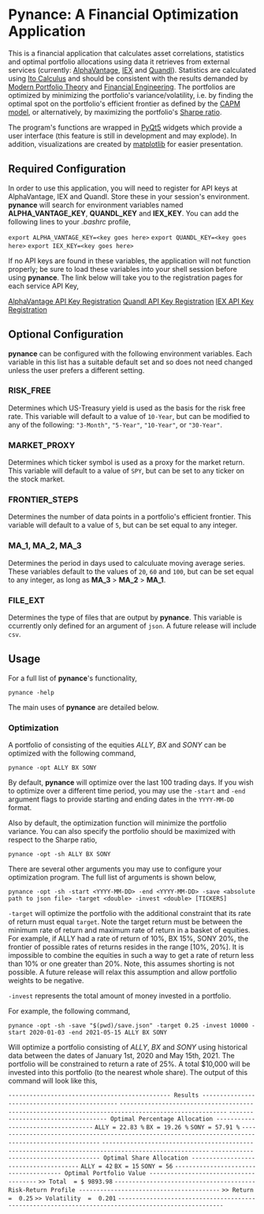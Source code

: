 # Pynance: A Financial Optimization Application

This is a financial application that calculates asset correlations, statistics and optimal portfolio allocations using data it retrieves from external services (currently: [AlphaVantage](https://www.alphavantage.co), [IEX](https://iexcloud.io/) and [Quandl](https://www.quandl.com/)). Statistics are calculated using [Ito Calculus](https://en.wikipedia.org/wiki/It%C3%B4_calculus) and should be consistent with the results demanded by [Modern Portfolio Theory](https://en.wikipedia.org/wiki/Modern_portfolio_theory) and [Financial Engineering](https://en.wikipedia.org/wiki/Black%E2%80%93Scholes_equation). The portfolios are optimized by minimizing the portfolio's variance/volatility, i.e. by finding the optimal spot on the portfolio's efficient frontier as defined by the [CAPM model](https://en.wikipedia.org/wiki/Capital_asset_pricing_model), or alternatively, by maximizing the portfolio's [Sharpe ratio](https://en.wikipedia.org/wiki/Sharpe_ratio).

The program's functions are wrapped in [PyQt5](https://doc.qt.io/qtforpython/index.html) widgets which provide a user interface (this feature is still in development and may explode). In addition, visualizations are created by [matplotlib](https://matplotlib.org/3.3.3/contents.html) for easier presentation.

## Required Configuration

In order to use this application, you will need to register for API keys at AlphaVantage, IEX and Quandl. Store these in your session's environment. <b>pynance</b> will search for environment variables named <b>ALPHA_VANTAGE_KEY</b>, <b>QUANDL_KEY</b> and <b>IEX_KEY</b>. You can add the following lines to your <i>.bashrc</i> profile,

`export ALPHA_VANTAGE_KEY=<key goes here>`
`export QUANDL_KEY=<key goes here>`
`export IEX_KEY=<key goes here>`

If no API keys are found in these variables, the application will not function properly; be sure to load these variables into your shell session before using <b>pynance</b>. The link below will take you to the registration pages for each service API Key,

[AlphaVantage API Key Registration](https://www.alphavantage.co/support/#api-key)
[Quandl API Key Registration](https://www.quandl.com/account/api)
[IEX API Key Registration](https://iexcloud.io/docs/api/)
## Optional Configuration 

<b>pynance</b> can be configured with the following environment variables. Each variable in this list has a suitable default set and so does not need changed unless the user prefers a different setting.

### RISK_FREE

Determines which US-Treasury yield is used as the basis for the risk free rate. This variable will default to a value of `10-Year`, but can be modified to any of the following: `"3-Month"`, `"5-Year"`, `"10-Year"`, or `"30-Year"`.

### MARKET_PROXY

Determines which ticker symbol is used as a proxy for the market return. This variable will default to a value of `SPY`, but can be set to any ticker on the stock market.

### FRONTIER_STEPS

Determines the number of data points in a portfolio's efficient frontier. This variable will default to a value of `5`, but can be set equal to any integer.


### MA_1, MA_2, MA_3

Determines the period in days used to calculuate moving average series. These variables default to the values of `20`, `60` and `100`, but can be set equal to any integer, as long as <b>MA_3</b> > <b>MA_2</b> > <b>MA_1</b>.

### FILE_EXT 

Determines the type of files that are output by <b>pynance</b>. This variable is ccurrently only defined for an argument of `json`. A future release will include `csv`. 

## Usage

For a full list of <b>pynance</b>'s functionality,

`pynance -help`

The main uses of <b>pynance</b> are detailed below.

### Optimization

A portfolio of consisting of the equities <i>ALLY</i>, <i>BX</i> and <i>SONY</i> can be optimized with the following command,

`pynance -opt ALLY BX SONY`

By default, <b>pynance</b> will optimize over the last 100 trading days. If you wish to optimize over a different time period, you may use the `-start` and `-end` argument flags to provide starting and ending dates in the `YYYY-MM-DD` format. 

Also by default, the optimization function will minimize the portfolio variance. You can also specify the portfolio should be maximized with respect to the Sharpe ratio,

`pynance -opt -sh ALLY BX SONY`

There are several other arguments you may use to configure your optimization program. The full list of arguments is shown below,

`pynance -opt -sh -start <YYYY-MM-DD> -end <YYYY-MM-DD> -save <absolute path to json file> -target <double> -invest <double> [TICKERS]`

`-target` will optimize the portfolio with the additional constraint that its rate of return must equal `target`. Note the target return must be between the minimum rate of return and maximum rate of return in a basket of equities. For example, if ALLY had a rate of return of 10%, BX 15%, SONY 20%, the frontier of possible rates of returns resides in the range [10%, 20%]. It is impossible to combine the equities in such a way to get a rate of return less than 10% or one greater than 20%. Note, this assumes shorting is not possible. A future release will relax this assumption and allow portfolio weights to be negative.

`-invest` represents the total amount of money invested in a portfolio. 

For example, the following command,

`pynance -opt -sh -save "$(pwd)/save.json" -target 0.25 -invest 10000 -start 2020-01-03 -end 2021-05-15 ALLY BX SONY`

Will optimize a portfolio consisting of <i>ALLY</i>, <i>BX</i> and <i>SONY</i> using historical data between the dates of January 1st, 2020 and May 15th, 2021. The portfolio will be constrained to return a rate of 25%. A total $10,000 will be invested into this portfolio (to the nearest whole share). The output of this command will look like this,

`---------------------------------------------- Results ----------------------------------------------`
`----------------------------------------------------------------------------------------------------`
`----------------------------------- Optimal Percentage Allocation -----------------------------------`
           `ALLY = 22.83 %`
           `BX = 19.26 %`
           `SONY = 57.91 %`
`----------------------------------------------------------------------------------------------------`
`----------------------------------------------------------------------------------------------------`
`-------------------------------------- Optimal Share Allocation --------------------------------------`
           `ALLY = 42`
           `BX = 15`
           `SONY = 56`
`-------------------------------------- Optimal Portfolio Value --------------------------------------`
           `>> Total  = $ 9893.98`
`---------------------------------------- Risk-Return Profile ----------------------------------------`
           `>> Return  =  0.25`
           `>> Volatility  =  0.201`
`----------------------------------------------------------------------------------------------------`


